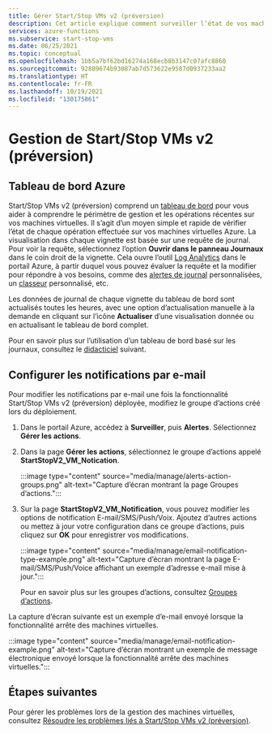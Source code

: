 ```yaml
---
title: Gérer Start/Stop VMs v2 (préversion)
description: Cet article explique comment surveiller l’état de vos machines virtuelles Azure gérées par la fonctionnalité Start/Stop VMs v2 (préversion) et effectuer d’autres tâches de gestion.
services: azure-functions
ms.subservice: start-stop-vms
ms.date: 06/25/2021
ms.topic: conceptual
ms.openlocfilehash: 1bb5a7bf62bd16274a168ecb8b3147c07afc8860
ms.sourcegitcommit: 92889674b93087ab7d573622e9587d0937233aa2
ms.translationtype: HT
ms.contentlocale: fr-FR
ms.lasthandoff: 10/19/2021
ms.locfileid: "130175861"
---
```

# <a name="how-to-manage-startstop-vms-v2-preview"></a>Gestion de Start/Stop VMs v2 (préversion)

## <a name="azure-dashboard"></a>Tableau de bord Azure

Start/Stop VMs v2 (préversion) comprend un [tableau de bord](../../azure-monitor/best-practices-analysis.md#azure-dashboards) pour vous aider à comprendre le périmètre de gestion et les opérations récentes sur vos machines virtuelles. Il s’agit d’un moyen simple et rapide de vérifier l’état de chaque opération effectuée sur vos machines virtuelles Azure. La visualisation dans chaque vignette est basée sur une requête de journal. Pour voir la requête, sélectionnez l’option **Ouvrir dans le panneau Journaux** dans le coin droit de la vignette. Cela ouvre l’outil [Log Analytics](../../azure-monitor/logs/log-analytics-overview.md#starting-log-analytics) dans le portail Azure, à partir duquel vous pouvez évaluer la requête et la modifier pour répondre à vos besoins, comme des [alertes de journal](../../azure-monitor/alerts/alerts-log.md) personnalisées, un [classeur](../../azure-monitor/visualize/workbooks-overview.md) personnalisé, etc.

Les données de journal de chaque vignette du tableau de bord sont actualisés toutes les heures, avec une option d’actualisation manuelle à la demande en cliquant sur l’icône **Actualiser** d’une visualisation donnée ou en actualisant le tableau de bord complet.

Pour en savoir plus sur l’utilisation d’un tableau de bord basé sur les journaux, consultez le [didacticiel](../../azure-monitor/visualize/tutorial-logs-dashboards.md) suivant.

## <a name="configure-email-notifications"></a>Configurer les notifications par e-mail

Pour modifier les notifications par e-mail une fois la fonctionnalité Start/Stop VMs v2 (préversion) déployée, modifiez le groupe d’actions créé lors du déploiement.

1. Dans le portail Azure, accédez à **Surveiller**, puis **Alertes**. Sélectionnez **Gérer les actions**.

1. Dans la page **Gérer les actions**, sélectionnez le groupe d’actions appelé **StartStopV2_VM_Notication**.

    :::image type="content" source="media/manage/alerts-action-groups.png" alt-text="Capture d’écran montrant la page Groupes d’actions.":::

1. Sur la page **StartStopV2_VM_Notification**, vous pouvez modifier les options de notification E-mail/SMS/Push/Voix. Ajoutez d’autres actions ou mettez à jour votre configuration dans ce groupe d’actions, puis cliquez sur **OK** pour enregistrer vos modifications.

    :::image type="content" source="media/manage/email-notification-type-example.png" alt-text="Capture d’écran montrant la page E-mail/SMS/Push/Voice affichant un exemple d’adresse e-mail mise à jour.":::

    Pour en savoir plus sur les groupes d’actions, consultez [Groupes d’actions](../../azure-monitor/alerts/action-groups.md).

La capture d’écran suivante est un exemple d’e-mail envoyé lorsque la fonctionnalité arrête des machines virtuelles.

:::image type="content" source="media/manage/email-notification-example.png" alt-text="Capture d’écran montrant un exemple de message électronique envoyé lorsque la fonctionnalité arrête des machines virtuelles.":::

## <a name="next-steps"></a>Étapes suivantes

Pour gérer les problèmes lors de la gestion des machines virtuelles, consultez [Résoudre les problèmes liés à Start/Stop VMs v2 (préversion)](troubleshoot.md).
